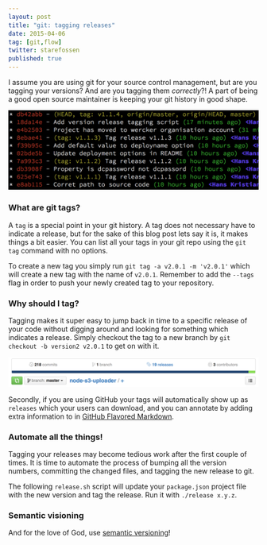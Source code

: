 ```yaml
---
layout: post
title: "git: tagging releases"
date: 2015-04-06
tag: [git,flow]
twitter: starefossen
published: true
---
```


I assume you are using git for your source control management, but are you
tagging your versions? And are you tagging them *correctly*?! A part of being a
good open source maintainer is keeping your git history in good shape.

![git history with properly tagged releases](/uploads/2015/04/06/history.png)

### What are git tags?

A `tag` is a special point in your git history. A tag does not necessary have to
indicate a release, but for the sake of this blog post lets say it is, it makes
things a bit easier. You can list all your tags in your git repo using the `git
tag` command with no options.

To create a new tag you simply run `git tag -a v2.0.1 -m 'v2.0.1'` which will
create a new tag with the name of `v2.0.1`. Remember to add the `--tags` flag in
order to push your newly created tag to your repository.

### Why should I tag?

Tagging makes it super easy to jump back in time to a specific release of your
code without digging around and looking for something which indicates a release.
Simply checkout the tag to a new branch by `git checkout -b version2 v2.0.1` to
get on with it.

![github project releases](/uploads/2015/04/06/releases.png)

Secondly, if you are using GitHub your tags will automatically show up as
`releases` which your users can download, and you can annotate by adding extra
information to in [GitHub Flavored
Markdown](https://help.github.com/articles/github-flavored-markdown/).

### Automate all the things!

Tagging your releases may become tedious work after the first couple of times.
It is time to automate the process of bumping all the version numbers,
committing the changed files, and tagging the new release to git.

The following `release.sh` script will update your `package.json` project file
with the new version and tag the release. Run it with `./release x.y.z`.

<script src="https://gist.github.com/Starefossen/4c272ff5fe214fa0b45f.js"></script>

### Semantic visioning

And for the love of God, use [semantic versioning](http://semver.org)!

